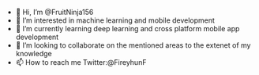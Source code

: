 - 👋 Hi, I’m @FruitNinja156
- 👀 I’m interested in machine learning and mobile development
- 🌱 I’m currently learning deep learning and cross platform mobile app development
- 💞️ I’m looking to collaborate on the mentioned areas to the extenet of my knowledge
- 📫 How to reach me Twitter:@FireyhunF

<!---
FruitNinja156/FruitNinja156 is a ✨ special ✨ repository because its `README.md` (this file) appears on your GitHub profile.
You can click the Preview link to take a look at your changes.
--->
